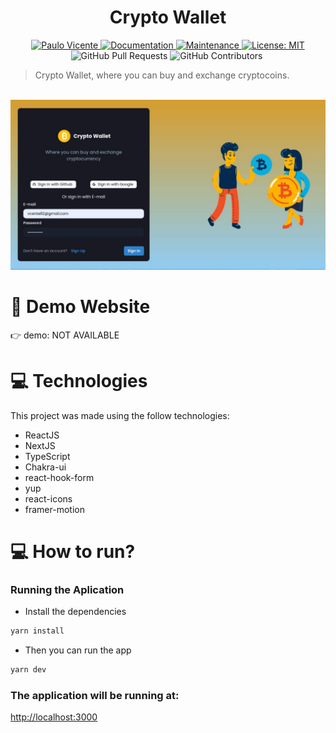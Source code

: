 <div>
<h1 align="center">Crypto Wallet</h1>

<p align="center">
  <a href="https://www.linkedin.com/in/paulo-vicente-6abab0198/">
    <img alt="Paulo Vicente" src="https://img.shields.io/badge/-PauloVicente-c9c9c9?style=flat&logo=Linkedin&logoColor=white" />
  </a>
  <a href="https://github.com/0xb0b1/crypto-wallet#readme">
    <img alt="Documentation" src="https://img.shields.io/badge/documentation-yes-c9c9c9.svg" target="_blank" />
  </a>
  <a href="https://github.com/0xb0b1/crypto-wallet/graphs/commit-activity">
    <img alt="Maintenance" src="https://img.shields.io/badge/Maintained%3F-yes-c9c9c9.svg" target="_blank" />
  </a>
  <a href="https://github.com/0xb0b1/crypto-wallet/blob/master/LICENSE">
    <img alt="License: MIT" src="https://img.shields.io/badge/License-MIT-c9c9c9.svg" target="_blank" />
  </a>
  <img alt="GitHub Pull Requests" src="https://img.shields.io/github/issues-pr/0xb0b1/crypto-wallet?color=c9c9c9" />
  <img alt="GitHub Contributors" src="https://img.shields.io/github/contributors/0xb0b1/cryptowallet?color=c9c9c9" />
  <img alt="" src="https://img.shields.io/github/repo-size/0xb0b1/crypto-wallet?color=c9c9c9" />
</p>

> Crypto Wallet, where you can buy and exchange cryptocoins.


<br />
<div align="center">
  <img src="https://github.com/0xb0b1/crypto-wallet/blob/main/screenshot.jpg" width="720">

</div>

</div>

# :eyes: Demo Website
👉  demo: NOT AVAILABLE

# :computer: Technologies
This project was made using the follow technologies:

* ReactJS
* NextJS
* TypeScript
* Chakra-ui
* react-hook-form
* yup
* react-icons
* framer-motion

# :computer: How to run?

### Running the Aplication

* Install the dependencies
```bash 
yarn install
```
* Then you can run the app
```bash
yarn dev
```


### The application will be running at:

[http://localhost:3000](http://localhost:3000)

